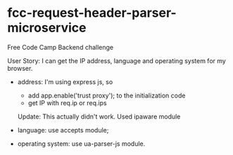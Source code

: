 # fcc-request-header-parser-microservice
Free Code Camp Backend challenge

User Story: I can get the IP address, language and operating system for my browser.

* address: I'm using express js, so
    - add app.enable('trust proxy'); to the initialization code
    - get IP with req.ip or req.ips

    Update: This actually didn't work. Used ipaware module

* language: use accepts module;

* operating system: use ua-parser-js module.
